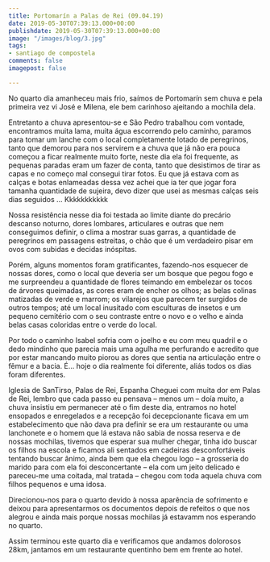 ```yaml
---
title: Portomarín a Palas de Rei (09.04.19)
date: 2019-05-30T07:39:13.000+00:00
publishdate: 2019-05-30T07:39:13.000+00:00
image: "/images/blog/3.jpg"
tags:
- santiago de compostela
comments: false
imagepost: false

---
```

No quarto dia amanheceu mais frio, saímos de Portomarín sem chuva e pela primeira vez vi José e Milena, ele bem carinhoso ajeitando a mochila dela.




Entretanto a chuva apresentou-se e São Pedro trabalhou com vontade, encontramos muita lama, muita água escorrendo pelo caminho, paramos para tomar um lanche com o local completamente lotado de peregrinos, tanto que demorou para nos servirem e a chuva que já não era pouca começou a ficar realmente muito forte, neste dia ela foi frequente, as pequenas paradas eram um fazer de conta, tanto que desistimos de tirar as capas e no começo mal consegui tirar fotos. Eu que já estava com as calças e botas enlameadas dessa vez achei que ia ter que jogar fora tamanha quantidade de sujeira, devo dizer que usei as mesmas calças seis dias seguidos … Kkkkkkkkkkk




Nossa resistência nesse dia foi testada ao limite diante do precário descanso noturno, dores lombares, articulares e outras que nem conseguimos definir, o clima a mostrar suas garras, a quantidade de peregrinos em passagens estreitas, o chão que é um verdadeiro pisar em ovos com subidas e decidas inóspitas.



Porém, alguns momentos foram gratificantes, fazendo-nos esquecer de nossas dores, como o local que deveria ser um bosque que pegou fogo e me surpreendeu a quantidade de flores teimando em embelezar os tocos de árvores queimadas, as cores eram de encher os olhos; as belas colinas matizadas de verde e marrom; os vilarejos que parecem ter surgidos de outros tempos; até um local inusitado com esculturas de insetos e um pequeno cemitério com o seu contraste entre o novo e o velho e ainda belas casas coloridas entre o verde do local.









 Por todo o caminho Isabel sofria com o joelho e eu com meu quadril e o dedo mindinho que parecia mais uma agulha me perfurando e acredito que por estar mancando muito piorou as dores que sentia na articulação entre o fêmur e a bacia. É… hoje o dia realmente foi diferente, aliás todos os dias foram diferentes.


Iglesia de SanTirso, Palas de Rei, Espanha
Cheguei com muita dor em Palas de Rei, lembro que cada passo eu pensava – menos um – doía muito, a chuva insistiu em permanecer até o fim deste dia, entramos no hotel ensopados e enregelados e a recepção foi decepcionante ficava em um estabelecimento que não dava pra definir se era um restaurante ou uma lanchonete e o homem que lá estava não sabia de nossa reserva e de nossas mochilas, tivemos que esperar sua mulher chegar, tinha ido buscar os filhos na escola e ficamos ali sentados em cadeiras desconfortáveis tentando buscar ânimo, ainda bem que ela chegou logo – a grosseria do marido para com ela foi desconcertante – ela com um jeito delicado e pareceu-me uma coitada, mal tratada – chegou com toda aquela chuva com filhos pequenos e uma idosa.

Direcionou-nos para o quarto devido à nossa aparência de sofrimento e deixou para apresentarmos os documentos depois de refeitos o que nos alegrou e ainda mais porque nossas mochilas já estavamm nos esperando no quarto.

Assim terminou este quarto dia e verificamos que andamos dolorosos 28km, jantamos em um restaurante quentinho bem em frente ao hotel.